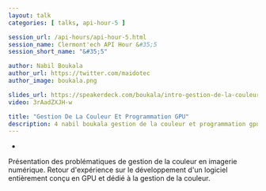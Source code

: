 ```yaml
---
layout: talk
categories: [ talks, api-hour-5 ]

session_url: /api-hours/api-hour-5.html
session_name: Clermont'ech API Hour &#35;5
session_short_name: "&#35;5"

author: Nabil Boukala
author_url: https://twitter.com/maidotec
author_image: boukala.png

slides_url: https://speakerdeck.com/boukala/intro-gestion-de-la-couleur-clermontech
video: 3rAadZXJH-w

title: "Gestion De La Couleur Et Programmation GPU"
description: 4 nabil boukala gestion de la couleur et programmation gpu
---
```

-

Présentation des problématiques de gestion de la couleur en imagerie numérique.
Retour d'expérience sur le développement d'un logiciel entièrement conçu en GPU
et dédié à la gestion de la couleur.
